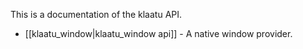 This is a documentation of the klaatu API.

-   [[klaatu_window|klaatu_window api]] - A native window provider.

